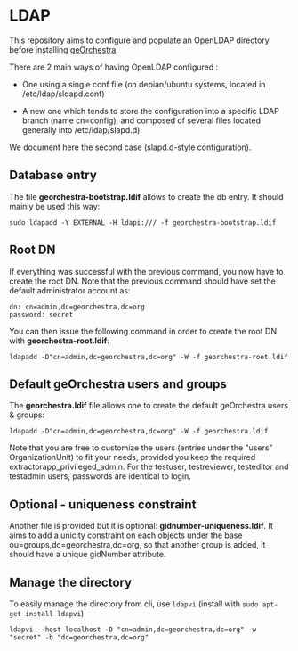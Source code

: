 # LDAP

This repository aims to configure and populate an OpenLDAP directory before installing [geOrchestra](http://georchestra.org).

There are 2 main ways of having OpenLDAP configured :

- One using a single conf file (on debian/ubuntu systems, located in
  /etc/ldap/sldapd.conf)

- A new one which tends to store the configuration into a specific LDAP branch
  (name cn=config), and composed of several files located generally into
  /etc/ldap/slapd.d).

We document here the second case (slapd.d-style configuration).

## Database entry

The file **georchestra-bootstrap.ldif** allows to create the db entry.
It should mainly be used this way:

```
sudo ldapadd -Y EXTERNAL -H ldapi:/// -f georchestra-bootstrap.ldif
```

## Root DN

If everything was successful with the previous command, you now have to create
the root DN. Note that the previous command should have set the default
administrator account as:

```
dn: cn=admin,dc=georchestra,dc=org
password: secret
```

You can then issue the following command in order to create the root DN with **georchestra-root.ldif**:

```
ldapadd -D"cn=admin,dc=georchestra,dc=org" -W -f georchestra-root.ldif
```

## Default geOrchestra users and groups

The **georchestra.ldif** file allows one to create the default geOrchestra users & groups:

```
ldapadd -D"cn=admin,dc=georchestra,dc=org" -W -f georchestra.ldif
```

Note that you are free to customize the users (entries under the "users" OrganizationUnit) to fit your needs, provided you keep the required extractorapp_privileged_admin.
For the testuser, testreviewer, testeditor and testadmin users, passwords are identical to login.

## Optional - uniqueness constraint

Another file is provided but it is optional: **gidnumber-uniqueness.ldif**. 
It aims to add a unicity constraint on each objects under the base
ou=groups,dc=georchestra,dc=org, so that another group is added, it should have
a unique gidNumber attribute.

## Manage the directory

To easily manage the directory from cli, use `ldapvi` (install with `sudo apt-get install ldapvi`)

```
ldapvi --host localhost -D "cn=admin,dc=georchestra,dc=org" -w "secret" -b "dc=georchestra,dc=org"
```
